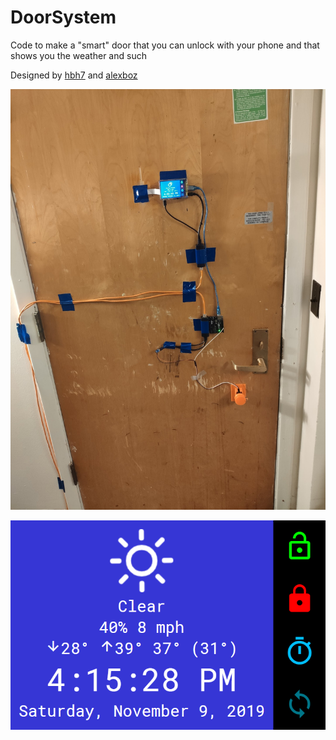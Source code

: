 # DoorSystem
Code to make a "smart" door that you can unlock with your phone and that shows you the weather and such

Designed by [hbh7](http://github.com/hbh7) and [alexboz](http://github.com/alexboz)

![Sample implementation](/images/sample.jpg)

![Sample UI](/images/ui.png)
